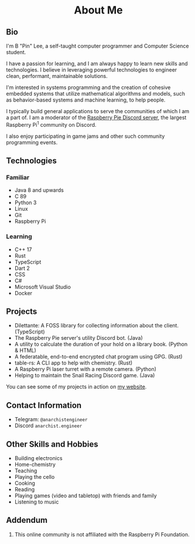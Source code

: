 # <center>About Me</center>

## Bio 

I'm B "Pin" Lee, a self-taught computer programmer and Computer Science student.

I have a passion for learning, and I am always happy to learn new skills and technologies. 
I believe in leveraging powerful technologies to engineer clean, performant, maintainable solutions.

I'm interested in systems programming and the creation of cohesive embedded systems that utilize 
mathematical algorithms and models, such as behavior-based systems and machine learning, to help people.

I typically build general applications to serve the communities of which I am a part of.
I am a moderator of the [Raspberry Pie Discord server](https://discord.gg/HRPsqw3bpF), the largest
Raspberry Pi<sup>1</sup> community on Discord.

I also enjoy participating in game jams and other such community programming events.

## Technologies

### Familiar

- Java 8 and upwards
- C 89
- Python 3
- Linux
- Git
- Raspberry Pi

### Learning

- C++ 17
- Rust
- TypeScript
- Dart 2
- CSS
- C#
- Microsoft Visual Studio
- Docker

## Projects

- Dilettante: A FOSS library for collecting information about the client. (TypeScript)
- The Raspberry Pie server's utility Discord bot. (Java)
- A utility to calculate the duration of your hold on a library book. (Python & HTML)
- A federatable, end-to-end encrypted chat program using GPG. (Rust)
- table-rs: A CLI app to help with chemistry. (Rust)
- A Raspberry Pi laser turret with a remote camera. (Python)
- Helping to maintain the Snail Racing Discord game. (Java)


You can see some of my projects in action on [my website](https://anarchist.engineer/).

## Contact Information
- Telegram: `@anarchistengineer`
- Discord `anarchist.engineer`

## Other Skills and Hobbies

- Building electronics
- Home-chemistry
- Teaching
- Playing the cello
- Cooking
- Reading
- Playing games (video and tabletop) with friends and family
- Listening to music

## Addendum

1. This online community is not affiliated with the Raspberry Pi Foundation.